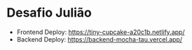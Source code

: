 # Desafio Julião

- Frontend Deploy: https://tiny-cupcake-a20c1b.netlify.app/
- Backend Deploy: https://backend-mocha-tau.vercel.app/
